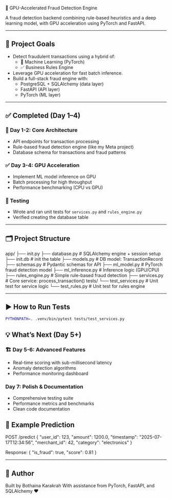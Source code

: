  🚀 GPU-Accelerated Fraud Detection Engine

A fraud detection backend combining rule-based heuristics and a deep learning model, with GPU acceleration using PyTorch and FastAPI.

---

## 📌 Project Goals

- Detect fraudulent transactions using a hybrid of:
  - 🧠 Machine Learning (PyTorch)
  - ✅ Business Rules Engine
- Leverage GPU acceleration for fast batch inference.
- Build a full-stack fraud engine with:
  - PostgreSQL + SQLAlchemy (data layer)
  - FastAPI (API layer)
  - PyTorch (ML layer)

---

## ✅ Completed (Day 1–4)

### 🔧 Day 1-2: Core Architecture
- API endpoints for transaction processing
- Rule-based fraud detection engine (like my Meta project)
- Database schema for transactions and fraud patterns


### ✅ Day 3-4: GPU Acceleration
- Implement ML model inference on GPU
- Batch processing for high throughput
- Performance benchmarking (CPU vs GPU)

### 🧪 Testing
- Wrote and ran unit tests for `services.py` and `rules_engine.py`
- Verified creating the database table

---

## 🗂️ Project Structure

app/
├── init.py
├── database.py         # SQLAlchemy engine + session setup
├── init.db             # init the table
├── models.py           # DB model: TransactionRecord
├── schemas.py          # Pydantic schemas for API
├── ml_model.py         # PyTorch fraud detection model
├── ml_inference.py     # Inference logic (GPU/CPU)
├── rules_engine.py     # Simple rule-based fraud detection
├── services.py         # Core service: process_transaction()
tests/
└── test_services.py    # Unit test for service logic
└── test_rules.py       # Unit test for rules engine

---

## ▶️ How to Run Tests

```bash
PYTHONPATH=. .venv/bin/pytest tests/test_services.py
```

## 💡 What’s Next (Day 5+)

### 🏗️ Day 5-6: Advanced Features
- Real-time scoring with sub-millisecond latency
- Anomaly detection algorithms
- Performance monitoring dashboard
### Day 7: Polish & Documentation
- Comprehensive testing suite
- Performance metrics and benchmarks
- Clean code documentation


## 🧠 Example Prediction

POST /predict
{
  "user_id": 123,
  "amount": 1200.0,
  "timestamp": "2025-07-17T12:34:56",
  "merchant_id": 42,
  "category": "electronics"
}

Response:
{
  "is_fraud": true,
  "score": 0.81
}

--- 

## 📌 Author

Built by Bothaina Karakrah
With assistance from PyTorch, FastAPI, and SQLAlchemy ❤️